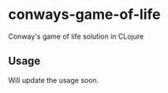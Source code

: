 # conways-game-of-life

Conway's game of life solution in CLojure

## Usage
Will update the usage soon.


